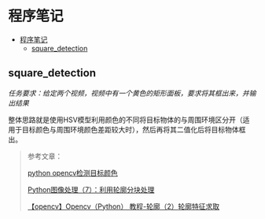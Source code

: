 # 程序笔记

<!-- TOC -->

- [程序笔记](#程序笔记)
    - [square_detection](#square_detection)

<!-- /TOC -->

## square_detection
*任务要求：给定两个视频，视频中有一个黄色的矩形面板，要求将其框出来，并输出结果*

整体思路就是使用HSV模型利用颜色的不同将目标物体的与周围环境区分开（适用于目标颜色与周围环境颜色差距较大时），然后再将其二值化后将目标物体框出。


> 参考文章：
> 
> [python opencv检测目标颜色](https://blog.csdn.net/Lingdongtianxia/article/details/75194950)
>
> [Python图像处理（7）：利用轮廓分块处理](https://blog.csdn.net/lights_joy/article/details/46368197)
>
>[【opencv】Opencv（Python） 教程-轮廓（2）轮廓特征求取](https://blog.csdn.net/zj360202/article/details/79170265)